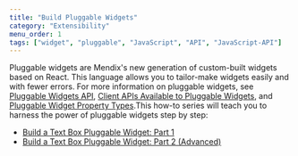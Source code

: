 ```yaml
---
title: "Build Pluggable Widgets"
category: "Extensibility"
menu_order: 1
tags: ["widget", "pluggable", "JavaScript", "API", "JavaScript-API"]
---
```


Pluggable widgets are Mendix's new generation of custom-built widgets based on React. This language allows you to tailor-make widgets easily and with fewer errors. For more information on pluggable widgets, see [Pluggable Widgets API](pluggable-widgets), [Client APIs Available to Pluggable Widgets](client-apis-for-pluggable-widgets), and [Pluggable Widget Property Types](property-types-pluggable-widgets).This how-to series will teach you to harness the power of pluggable widgets step by step: 

* [Build a Text Box Pluggable Widget: Part 1](create-a-pluggable-widget-one)
* [Build a Text Box Pluggable Widget: Part 2 (Advanced)](create-a-pluggable-widget-two)
